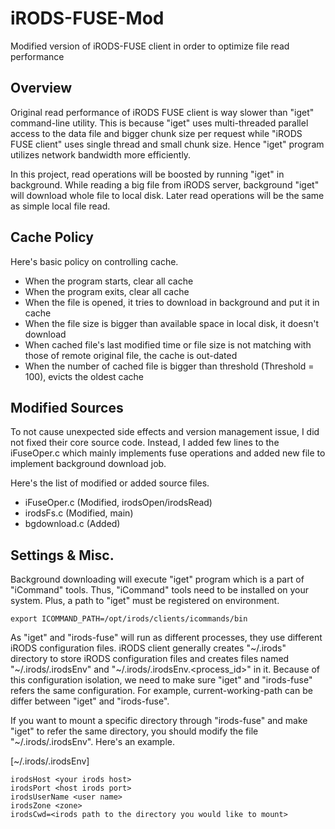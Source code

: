 iRODS-FUSE-Mod
==============

Modified version of iRODS-FUSE client in order to optimize file read performance

Overview
--------

Original read performance of iRODS FUSE client is way slower than "iget" command-line utility. This is because "iget" uses multi-threaded parallel access to the data file and bigger chunk size per request while "iRODS FUSE client" uses single thread and small chunk size. Hence "iget" program utilizes network bandwidth more efficiently.

In this project, read operations will be boosted by running "iget" in background. While reading a big file from iRODS server, background "iget" will download whole file to local disk. Later read operations will be the same as simple local file read.

Cache Policy
------------

Here's basic policy on controlling cache.
- When the program starts, clear all cache
- When the program exits, clear all cache
- When the file is opened, it tries to download in background and put it in cache
- When the file size is bigger than available space in local disk, it doesn't download
- When cached file's last modified time or file size is not matching with those of remote original file, the cache is out-dated
- When the number of cached file is bigger than threshold (Threshold = 100), evicts the oldest cache


Modified Sources
----------------

To not cause unexpected side effects and version management issue, I did not fixed their core source code. Instead, I added few lines to the iFuseOper.c which mainly implements fuse operations and added new file to implement background download job.

Here's the list of modified or added source files.
- iFuseOper.c (Modified, irodsOpen/irodsRead)
- irodsFs.c (Modified, main)
- bgdownload.c (Added)

Settings & Misc.
----------------

Background downloading will execute "iget" program which is a part of "iCommand" tools. Thus, "iCommand" tools need to be installed on your system. Plus, a path to "iget" must be registered on environment.

```
export ICOMMAND_PATH=/opt/irods/clients/icommands/bin
```

As "iget" and "irods-fuse" will run as different processes, they use different iRODS configuration files. iRODS client generally creates "~/.irods" directory to store iRODS configuration files and creates files named "~/.irods/.irodsEnv" and "~/.irods/.irodsEnv.<process_id>" in it. Because of this configuration isolation, we need to make sure "iget" and "irods-fuse" refers the same configuration. For example, current-working-path can be differ between "iget" and "irods-fuse".

If you want to mount a specific directory through "irods-fuse" and make "iget" to refer the same directory, you should modify the file "~/.irods/.irodsEnv". Here's an example.

[~/.irods/.irodsEnv]
```
irodsHost <your irods host>
irodsPort <host irods port>
irodsUserName <user name>
irodsZone <zone>
irodsCwd=<irods path to the directory you would like to mount>
```







